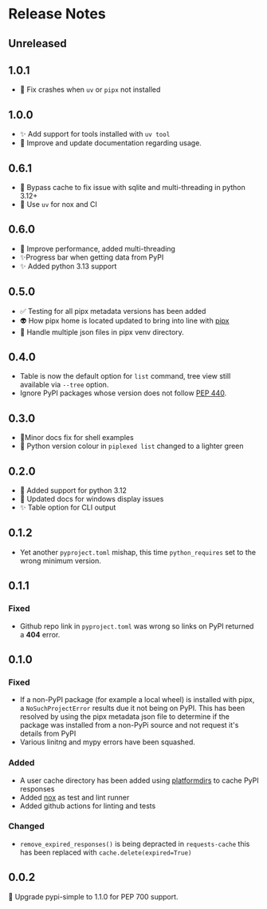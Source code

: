 # Release Notes

## Unreleased

## 1.0.1

- 🐛 Fix crashes when `uv` or `pipx` not installed

## 1.0.0

- ✨ Add support for tools installed with `uv tool`
- 📝 Improve and update documentation regarding usage.

## 0.6.1

- 🐛 Bypass cache to fix issue with sqlite and multi-threading in python 3.12+
- 🚀 Use `uv` for nox and CI

## 0.6.0

- 🚀 Improve performance, added multi-threading
- ✨Progress bar when getting data from PyPI
- ✨ Added python 3.13 support

## 0.5.0
- ✅ Testing for all pipx metadata versions has been added
- 👽 How pipx home is located updated to bring into line with [pipx](https://github.com/pypa/pipx)
- 🐛 Handle multiple json files in pipx venv directory.

## 0.4.0

- Table is now the default option for `list` command, tree view still available via `--tree` option.
- Ignore PyPI packages whose version does not follow [PEP 440](https://peps.python.org/pep-0440/).


## 0.3.0

- 📝Minor docs fix for shell examples
- 💄 Python version colour in `piplexed list` changed to a lighter green

## 0.2.0

- 🔧 Added support for python 3.12
- 📝 Updated docs for windows display issues
- ✨ Table option for CLI output


## 0.1.2

- Yet another `pyproject.toml` mishap, this time `python_requires` set to the wrong minimum version.

## 0.1.1

### Fixed

- Github repo link in `pyproject.toml` was wrong so links on PyPI returned a **404** error.


## 0.1.0

### Fixed

- If a non-PyPI package (for example a local wheel) is installed with pipx, a `NoSuchProjectError` results due it not being on PyPI. This has been resolved by using the pipx metadata json file to determine if the package was installed from a non-PyPi source and not request it's details from PyPI
- Various linitng and mypy errors have been squashed.



### Added

- A user cache directory has been added using [platformdirs](https://github.com/platformdirs/platformdirs) to cache PyPI responses
- Added [nox](https://github.com/wntrblm/nox) as test and lint runner
- Added github actions for linting and tests

### Changed

- `remove_expired_responses()` is being depracted in `requests-cache` this has been replaced with `cache.delete(expired=True)`



##  0.0.2

🔼 Upgrade pypi-simple to 1.1.0 for PEP 700 support.

